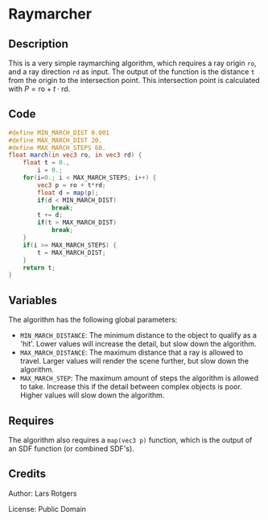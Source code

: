 # Raymarcher

## Description

This is a very simple raymarching algorithm, which requires a ray origin `ro`, and a ray direction `rd` as input.
The output of the function is the distance `t` from the origin to the intersection point.
This intersection point is calculated with $P = \textrm{ro} + t\cdot \textrm{rd}$.

## Code

```glsl
#define MIN_MARCH_DIST 0.001
#define MAX_MARCH_DIST 20.
#define MAX_MARCH_STEPS 60.
float march(in vec3 ro, in vec3 rd) {
    float t = 0., 
        i = 0.;
    for(i=0.; i < MAX_MARCH_STEPS; i++) {
        vec3 p = ro + t*rd;
        float d = map(p);
        if(d < MIN_MARCH_DIST)
            break;
        t += d;
        if(t > MAX_MARCH_DIST)
            break;
    }
    if(i >= MAX_MARCH_STEPS) {
        t = MAX_MARCH_DIST;
    }
    return t;
}
```

## Variables

The algorithm has the following global parameters:

 * `MIN_MARCH_DISTANCE`: The minimum distance to the object to qualify as a 'hit'. Lower values will increase the detail, but slow down the algorithm.
 * `MAX_MARCH_DISTANCE`: The maximum distance that a ray is allowed to travel. Larger values will render the scene further, but slow down the algorithm.
 * `MAX_MARCH_STEP`: The maximum amount of steps the algorithm is allowed to take. Increase this if the detail between complex objects is poor. Higher values will slow down the algorithm.

## Requires

The algorithm also requires a `map(vec3 p)` function, which is the output of an SDF function (or combined SDF's). 

## Credits

Author: Lars Rotgers

License: Public Domain